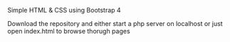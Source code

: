 Simple HTML & CSS using Bootstrap 4

Download the repository and either start a php server on localhost or just open index.html to browse thorugh pages

